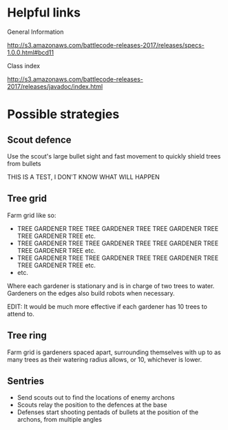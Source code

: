 Helpful links
===========================

General Information

http://s3.amazonaws.com/battlecode-releases-2017/releases/specs-1.0.0.html#bcd11

Class index

http://s3.amazonaws.com/battlecode-releases-2017/releases/javadoc/index.html


Possible strategies
===========================

## Scout defence
Use the scout's large bullet sight and fast movement to quickly shield trees from bullets

THIS IS A TEST, I DON'T KNOW WHAT WILL HAPPEN


## Tree grid
Farm grid like so:

- TREE GARDENER TREE TREE GARDENER TREE TREE GARDENER TREE TREE GARDENER TREE etc.
- TREE GARDENER TREE TREE GARDENER TREE TREE GARDENER TREE TREE GARDENER TREE etc.
- TREE GARDENER TREE TREE GARDENER TREE TREE GARDENER TREE TREE GARDENER TREE etc.
- etc.
    
 Where each gardener is stationary and is in charge of two trees to water.
 Gardeners on the edges also build robots when necessary.
    
 EDIT: It would be much more effective if each gardener has 10 trees to attend to.

## Tree ring
Farm grid is gardeners spaced apart, surrounding themselves with up to as many trees as their watering radius allows, or 10, whichever is lower.

## Sentries
- Send scouts out to find the locations of enemy archons
- Scouts relay the position to the defences at the base
- Defenses start shooting pentads of bullets at the position of the archons, from multiple angles

